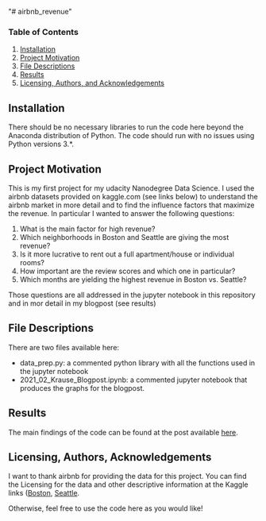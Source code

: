 "# airbnb_revenue" 
### Table of Contents

1. [Installation](#installation)
2. [Project Motivation](#motivation)
3. [File Descriptions](#files)
4. [Results](#results)
5. [Licensing, Authors, and Acknowledgements](#licensing)

## Installation <a name="installation"></a>

There should be no necessary libraries to run the code here beyond the Anaconda distribution of Python.  The code should run with no issues using Python versions 3.*.

## Project Motivation<a name="motivation"></a>

This is my first project for my udacity Nanodegree Data Science. I used the airbnb datasets provided on kaggle.com (see links below) to understand the airbnb market in more detail and to find the influence factors that maximize the revenue. In particular I wanted to answer the following questions: 

1. What is the main factor for high revenue?
2. Which neighborhoods in Boston and Seattle are giving the most revenue?
3. Is it more lucrative to rent out a full apartment/house or individual rooms?
4. How important are the review scores and which one in particular?
5. Which months are yielding the highest revenue in Boston vs. Seattle?

Those questions are all addressed in the jupyter notebook in this repository and in mor detail in my blogpost (see results)

## File Descriptions <a name="files"></a>

There are two files available here:

- data_prep.py: a commented python library with all the functions used in the jupyter notebook 
- 2021_02_Krause_Blogpost.ipynb: a commented jupyter notebook that produces the graphs for the blogpost. 

## Results<a name="results"></a>

The main findings of the code can be found at the post available [here](https://snkrause.medium.com/how-to-get-the-most-revenue-from-your-airbnb-property-41a256717226).

## Licensing, Authors, Acknowledgements<a name="licensing"></a>

I want to thank airbnb for providing the data for this project. You can find the Licensing for the data and other descriptive information at the Kaggle links ([Boston](https://www.kaggle.com/airbnb/boston), [Seattle](https://www.kaggle.com/airbnb/seattle/data).

Otherwise, feel free to use the code here as you would like! 
